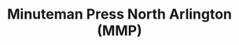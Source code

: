 ---
title: "Minuteman Press North Arlington (MMP)"
url: /north-arlington/minuteman-press-north-arlington-mmp/
shop: copyshop
---